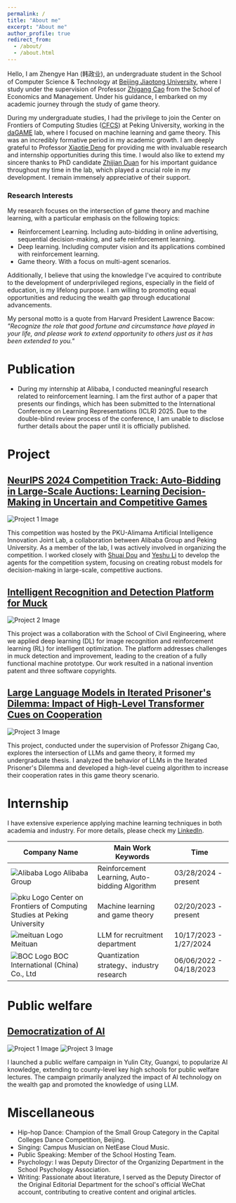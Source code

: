 ```yaml
---
permalink: /
title: "About me"
excerpt: "About me"
author_profile: true
redirect_from: 
  - /about/
  - /about.html
---
```


Hello, I am Zhengye Han (韩政业), an undergraduate student in the School of Computer Science & Technology at [Beijing Jiaotong University](https://www.bjtu.edu.cn/), where I study under the supervision of Professor [Zhigang Cao](http://en.sem.bjtu.edu.cn/show-910-467.html) from the School of Economics and Management. Under his guidance, I embarked on my academic journey through the study of game theory.

During my undergraduate studies, I had the privilege to join the Center on Frontiers of Computing Studies ([CFCS](cfcs.pku.edu.cn/english/)) at Peking University, working in the [daGAME](https://dagame.pku.edu.cn/) lab, where I focused on machine learning and game theory. This was an incredibly formative period in my academic growth. I am deeply grateful to Professor [Xiaotie Deng](https://cfcs.pku.edu.cn/english/people/faculty/xiaotiedeng/index.htm) for providing me with invaluable research and internship opportunities during this time. I would also like to extend my sincere thanks to PhD candidate [Zhijian Duan](https://zjduan.github.io/) for his important guidance throughout my time in the lab, which played a crucial role in my development. I remain immensely appreciative of their support.

### Research Interests

My research focuses on the intersection of game theory and machine learning, with a particular emphasis on the following topics:
* Reinforcement Learning. Including auto-bidding in online advertising, sequential decision-making, and safe reinforcement learning.
* Deep learning. Including computer vision and its applications combined with reinforcement learning.
* Game theory. With a focus on multi-agent scenarios.

Additionally, I believe that using the knowledge I've acquired to contribute to the development of underprivileged regions, especially in the field of education, is my lifelong purpose. I am willing to promoting equal opportunities and reducing the wealth gap through educational advancements.

My personal motto is a quote from Harvard President Lawrence Bacow:
*"Recognize the role that good fortune and circumstance have played in your life, and please work to extend opportunity to others just as it has been extended to you."*

# Publication
* During my internship at Alibaba, I conducted meaningful research related to reinforcement learning. I am the first author of a paper that presents our findings, which has been submitted to the International Conference on Learning Representations (ICLR) 2025. Due to the double-blind review process of the conference, I am unable to disclose further details about the paper until it is officially published.

# Project
<div class="project">
  <h2><a href="https://h5case6.xiaoxxx.cn/202406/NeurlIPS/dist/index.html#/?lang=en_us">NeurIPS 2024 Competition Track: Auto-Bidding in Large-Scale Auctions: Learning Decision-Making in Uncertain and Competitive Games</a></h2>
  <div class="project-images">
    <img src="/images/project1.png" alt="Project 1 Image" class="project-image">
  </div>
 <p>This competition was hosted by the PKU-Alimama Artificial Intelligence Innovation Joint Lab, a collaboration between Alibaba Group and Peking University. As a member of the lab, I was actively involved in organizing the competition. I worked closely with <a href="https://openreview.net/profile?id=~Shuai_Dou1">Shuai Dou</a> and <a href="https://www.linkedin.com/in/yeshu-li-a49a98111/?originalSubdomain=cn">Yeshu Li</a> to develop the agents for the competition system, focusing on creating robust models for decision-making in large-scale, competitive auctions.</p>
</div>

<div class="project">
  <h2><a href="link_to_project2_page">Intelligent Recognition and Detection Platform for Muck</a></h2>
  <div class="project-images">
    <img src="/images/project2.jpg" alt="Project 2 Image" class="project-image">
  </div>
   <p>This project was a collaboration with the School of Civil Engineering, where we applied deep learning (DL) for image recognition and reinforcement learning (RL) for intelligent optimization. The platform addresses challenges in muck detection and improvement, leading to the creation of a fully functional machine prototype. Our work resulted in a national invention patent and three software copyrights.</p>
</div>

<div class="project">
  <h2><a href="link_to_project3_page">Large Language Models in Iterated Prisoner's Dilemma: Impact of High-Level Transformer Cues on Cooperation</a></h2>
  <div class="project-images">
    <img src="/images/bs.png" alt="Project 3 Image" class="project-image">
  </div>
   <p>This project, conducted under the supervision of Professor Zhigang Cao, explores the intersection of LLMs and game theory, it formed my undergraduate thesis. I analyzed the behavior of LLMs in the Iterated Prisoner's Dilemma and developed a high-level cueing algorithm to increase their cooperation rates in this game theory scenario.</p>
</div>

# Internship
I have extensive experience applying machine learning techniques in both academia and industry. For more details, please check my [LinkedIn](https://www.linkedin.com/in/zhengye-han-a45624235/).

<table class="internship-table">
  <thead>
    <tr>
      <th>Company Name</th>
      <th>Main Work Keywords</th>
      <th>Time</th>
    </tr>
  </thead>
  <tbody>
    <tr>
      <td>
        <img src="/images/alibaba_logo.png" alt="Alibaba Logo" class="company-logo">
        Alibaba Group
      </td>
      <td>Reinforcement Learning, Auto-bidding Algorithm</td>
      <td>03/28/2024 - present</td>
    </tr>
    <tr>
      <td>
        <img src="/images/pku_logo.png" alt="pku Logo" class="company-logo">
        Center on Frontiers of Computing Studies at Peking University
      </td>
      <td>Machine learning and game theory</td>
      <td>02/20/2023 - present</td>
    </tr>
    <tr>
      <td>
        <img src="/images/meituan_logo.png" alt="meituan Logo" class="company-logo">
        Meituan
      </td>
      <td>LLM for recruitment department</td>
      <td>10/17/2023 - 1/27/2024</td>
    </tr>
    <tr>
      <td>
        <img src="/images/BOC_logo.png" alt="BOC Logo" class="company-logo">
        BOC International (China) Co., Ltd
      </td>
      <td>Quantization strategy、industry research</td>
      <td>06/06/2022 - 04/18/2023</td>
    </tr>
  </tbody>
</table>


# Public welfare

<div class="project">
  <h2><a href="https://zhuanlan.zhihu.com/p/649083183?utm_psn=1726714766742073346">Democratization of AI</a></h2>
  <div class="project-images">
    <img src="/images/public_welfare1.jpg" alt="Project 1 Image" class="project-image">
    <img src="/images/public_welfare3.jpg" alt="Project 3 Image" class="project-image">
  </div>
  <p>I launched a public welfare campaign in Yulin City, Guangxi, to popularize AI knowledge, extending to county-level key high schools for public welfare lectures. The campaign primarily analyzed the impact of AI technology on the wealth gap and promoted the knowledge of using LLM.</p>
</div>

# Miscellaneous
* Hip-hop Dance: Champion of the Small Group Category in the Capital Colleges Dance Competition, Beijing.
* Singing: Campus Musician on NetEase Cloud Music.
* Public Speaking: Member of the School Hosting Team.
* Psychology: I was Deputy Director of the Organizing Department in the School Psychology Association.
* Writing: Passionate about literature, I served as the Deputy Director of the Original Editorial Department for the school's official WeChat account, contributing to creative content and original articles.
